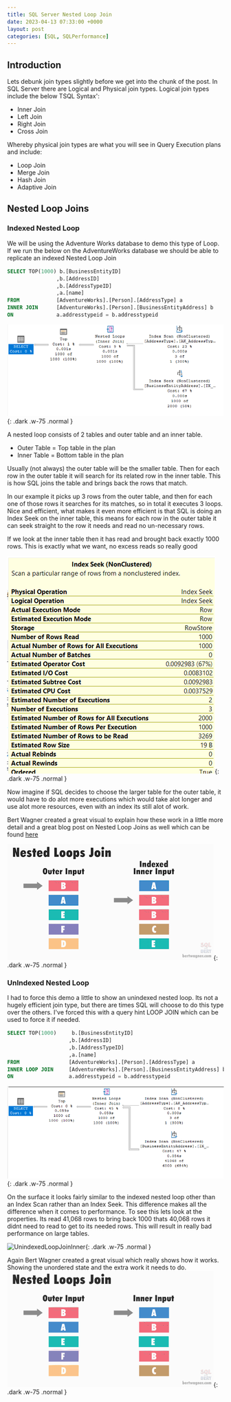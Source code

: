 ```yaml
---
title: SQL Server Nested Loop Join
date: 2023-04-13 07:33:00 +0000
layout: post
categories: [SQL, SQLPerformance]
---
```


## Introduction
Lets debunk join types slightly before we get into the chunk of the post. In SQL Server there are Logical and Physical join types. Logical join types include the below TSQL Syntax':
- Inner Join
- Left Join
- Right Join
- Cross Join

Whereby physical join types are what you will see in Query Execution plans and include:
- Loop Join
- Merge Join
- Hash Join
- Adaptive Join

## Nested Loop Joins

### Indexed Nested Loop
We will be using the Adventure Works database to demo this type of Loop. If we run the below on the AdventureWorks database we should be able to replicate an indexed Nested Loop Join
```sql
SELECT TOP(1000) b.[BusinessEntityID]
				,b.[AddressID]
				,b.[AddressTypeID]
				,a.[name]
FROM			[AdventureWorks].[Person].[AddressType] a
INNER JOIN		[AdventureWorks].[Person].[BusinessEntityAddress] b
ON				a.addresstypeid = b.addresstypeid
```
![IndexedNestedLoopPlan](/assets/images/IndexedNestedLoopPlan.png){: .dark .w-75 .normal }

A nested loop consists of 2 tables and outer table and an inner table. 
- Outer Table = Top table in the plan
- Inner Table = Bottom table in the plan

Usually (not always) the outer table will be the smaller table. Then for each row in the outer table it will search for its related row in the inner table. This is how SQL joins the table and brings back the rows that match. 

In our example it picks up 3 rows from the outer table, and then for each one of those rows it searches for its matches, so in total it executes 3 loops. Nice and efficient, what makes it even more efficient is that SQL is doing an Index Seek on the inner table, this means for each row in the outer table it can seek straight to the row it needs and read no un-necessary rows. 

If we look at the inner table then it has read and brought back exactly 1000 rows. This is exactly what we want, no excess reads so really good

![IndexedLoopJoinInner](/assets/images/IndexedLoopJoinInner.png){: .dark .w-75 .normal }

Now imagine if SQL decides to choose the larger table for the outer table, it would have to do alot more executions which would take alot longer and use alot more resources, even with an index its still alot of work. 

Bert Wagner created a great visual to explain how these work in a little more detail and a great blog post on Nested Loop Joins as well which can be found [here](https://bertwagner.com/posts/visualizing-nested-loops-joins-and-understanding-their-implications/)

![IndexedNestedLoop](/assets/images/IndexedNestedLoop.gif){: .dark .w-75 .normal }

### UnIndexed Nested Loop
I had to force this demo a little to show an unindexed nested loop. Its not a hugely efficient join type, but there are times SQL will choose to do this type over the others. I've forced this with a query hint LOOP JOIN which can be used to force it if needed.
```sql
SELECT TOP(1000)	 b.[BusinessEntityID]
					,b.[AddressID]
					,b.[AddressTypeID]
					,a.[name]
FROM				[AdventureWorks].[Person].[AddressType] a
INNER LOOP JOIN		[AdventureWorks].[Person].[BusinessEntityAddress] b
ON					a.addresstypeid = b.addresstypeid
```
![UnindexedNestedLoopPlan](/assets/images/UnIndexedNestedLoopPlan.png){: .dark .w-75 .normal }

On the surface it looks fairly similar to the indexed nested loop other than an Index Scan rather than an Index Seek. This difference makes all the difference when it comes to performance. To see this lets look at the properties. Its read 41,068 rows to bring back 1000 thats 40,068 rows it didnt need to read to get to its needed rows. This will result in really bad performance on large tables. 

![UnindexedLoopJoinInner](/assets/images/UnIndexedLoopJoinInner.png){: .dark .w-75 .normal }

Again Bert Wagner created a great visual which really shows how it works. Showing the unordered state and the extra work it needs to do. 
![UnindexedNestedLoop](/assets/images/UnIndexedNestedLoop.gif){: .dark .w-75 .normal }